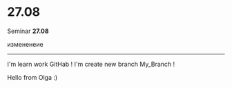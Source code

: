 # 27.08

Seminar **27.08**

измененеие
_____________________
I'm learn work GitHab !
I'm create new branch My_Branch !

Hello from Olga :)